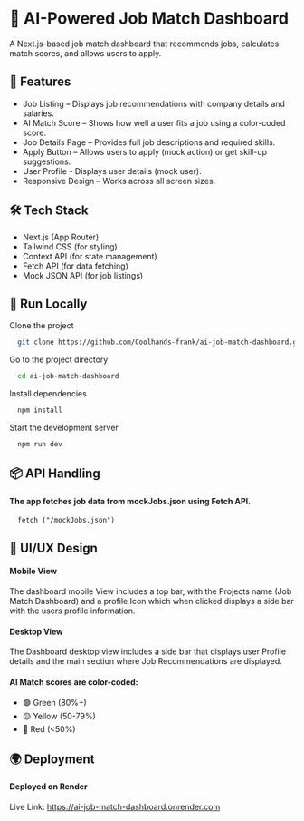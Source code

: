
# 📌 AI-Powered Job Match Dashboard

A Next.js-based job match dashboard that recommends jobs, calculates match scores, and allows users to apply.

## 📖 Features

- Job Listing – Displays job recommendations with company details and salaries.
- AI Match Score – Shows how well a user fits a job using a color-coded score.
- Job Details Page – Provides full job descriptions and required skills.
- Apply Button – Allows users to apply (mock action) or get skill-up suggestions.
- User Profile - Displays user details (mock user).
- Responsive Design – Works across all screen sizes.

## 🛠️ Tech Stack

- Next.js (App Router)
- Tailwind CSS (for styling)
- Context API (for state management)
- Fetch API (for data fetching)
- Mock JSON API (for job listings)

## 🚀 Run Locally

Clone the project

```bash
  git clone https://github.com/Coolhands-frank/ai-job-match-dashboard.git
```

Go to the project directory

```bash
  cd ai-job-match-dashboard
```

Install dependencies

```bash
  npm install
```

Start the development server

```bash
  npm run dev
```

## 📦 API Handling

#### The app fetches job data from mockJobs.json using Fetch API.

```http
  fetch ("/mockJobs.json")
```

## 📱 UI/UX Design

#### Mobile View
The dashboard mobile View includes a top bar, with the Projects name (Job Match Dashboard) and a profile Icon which when clicked displays a side bar with the users profile information.

#### Desktop View
The Dashboard desktop view includes a side bar that displays user Profile details and the main section where Job Recommendations are displayed.

#### AI Match scores are color-coded:
- 🟢 Green (80%+)
- 🟡 Yellow (50-79%)
- 🔴 Red (<50%)

## 🌍 Deployment

#### Deployed on Render
Live Link: https://ai-job-match-dashboard.onrender.com

